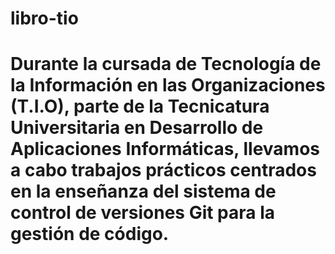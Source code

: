 # libro-tio
# Durante la cursada de Tecnología de la Información en las Organizaciones (T.I.O), parte de la Tecnicatura Universitaria en Desarrollo de Aplicaciones Informáticas, llevamos a cabo trabajos prácticos centrados en la enseñanza del sistema de control de versiones Git para la gestión de código.
